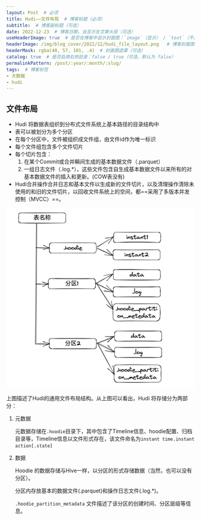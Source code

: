 ```yaml
---
layout: Post  # 必须
title: Hudi——文件布局  # 博客标题（必须）
subtitle:  # 博客副标题（可选）
date: 2022-12-23  # 博客日期，会显示在文章头部（可选）
useHeaderImage: true  # 是否在博客中显示封面图：`image`（显示） / `text`（不显示）（可选，默认为 `text`）
headerImage: /img/blog_cover/2022/12/hudi_file_layout.png   # 博客封面图（必须，即使上一项选了 `text`，图片也需要在首页显示）
headerMask: rgba(40, 57, 101, .4)  # 封面图遮罩（可选）
catalog: true  # 是否启用右侧目录：false / true（可选，默认为 false）
permalinkPattern: /post/:year/:month/:slug/
tags:  # 博客标签
- 大数据
- hudi
---
```


## 文件布局

- Hudi 将数据表组织到分布式文件系统上基本路径的目录结构中
- 表可以被划分为多个分区
- 在每个分区中，文件被组织成文件组，由文件id作为唯一标识
- 每个文件组包含多个文件切片
- 每个切片包含：
  1. 在某个Commit或合并瞬间生成的基本数据文件（.parquet）
  2. 一组日志文件（.log.*），这些文件包含自生成基本数据文件以来所有的对基本数据文件的插入和更新。(COW表没有)
- Hudi合并操作合并日志和基本文件以生成新的文件切片，以及清理操作清除未使用的和旧的文件切片，以回收文件系统上的空间，都==采用了多版本并发控制（MVCC）==。



![](./img/hudi_file_layout.png)

上图描述了Hudi的通用文件布局结构。从上图可以看出，Hudi 将存储分为两部分：

1. 元数据

   元数据存储在`.hoodie`目录下，其中包含了Timeline信息、hoodie配置、归档目录等，Timeline信息以文件形式存在，该文件命名为`instant time.instant action[.state]`

2. 数据

   Hoodie 的数据存储与Hive一样，以分区的形式存储数据（当然，也可以没有分区）。
   
   分区内存放基本的数据文件(.parquet)和操作日志文件(.log.*)。
   
   `.hoodie_partition_metadata` 文件描述了该分区的创建时间、分区层级等信息。

